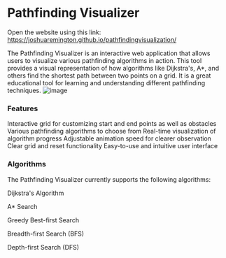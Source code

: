 # Pathfinding Visualizer

Open the website using this link:
https://joshuaremington.github.io/pathfindingvisualization/


The Pathfinding Visualizer is an interactive web application that allows users to visualize various pathfinding algorithms in action. This tool provides a visual representation of how algorithms like Dijkstra's, A*, and others find the shortest path between two points on a grid. It is a great educational tool for learning and understanding different pathfinding techniques.
![image](https://github.com/JoshuaRemington/pathfindingvisualization/assets/107597790/6e9a2b7d-8d3b-4353-bb41-e44b4058d580)

### Features
Interactive grid for customizing start and end points as well as obstacles
Various pathfinding algorithms to choose from
Real-time visualization of algorithm progress
Adjustable animation speed for clearer observation
Clear grid and reset functionality
Easy-to-use and intuitive user interface

### Algorithms
The Pathfinding Visualizer currently supports the following algorithms:

Dijkstra's Algorithm

A* Search

Greedy Best-first Search

Breadth-first Search (BFS)

Depth-first Search (DFS)
